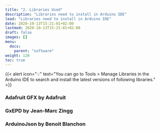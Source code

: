 ```yaml
---
title: "2. Libraries Used"
description: "Libraries need to install in Arduino IDE"
lead: "Libraries need to install in Arduino IDE"
date: 2020-10-13T15:21:01+02:00
lastmod: 2020-10-13T15:21:01+02:00
draft: false
images: []
menu:
  docs:
    parent: "software"
weight: 120
toc: true
---
```


{{< alert icon="💡" text="You can go to Tools > Manage Libraries in the Arduino IDE to search and install the latest versions of following libraries." >}}

### Adafruit GFX by Adafruit

### GxEPD by Jean-Marc Zingg

### ArduinoJson by Benoit Blanchon
